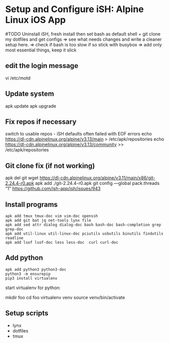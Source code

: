 # Setup and Configure iSH: Alpine Linux iOS App

\#TODO Uninstall iSH, fresh install then set bash as default shell + git clone my dotfiles and get configs
=> see what needs changes and write a cleaner setup here.
=> check if bash is too slow if so stick with busybox
=> add only most essential things, keep it slick

## edit the login message
vi /etc/motd

## Update system
apk update
apk upgrade

## Fix repos if necessary
switch to usable repos - iSH defaults often failed with EOF errors
echo https://dl-cdn.alpinelinux.org/alpine/v3.13/main > /etc/apk/repositories
echo https://dl-cdn.alpinelinux.org/alpine/v3.13/community >> /etc/apk/repositories

## Git clone fix (if not working)

apk del git
wget https://dl-cdn.alpinelinux.org/alpine/v3.11/main/x86/git-2.24.4-r0.apk
apk add ./git-2.24.4-r0.apk
git config —global pack.threads “1”
https://github.com/ish-app/ish/issues/943


## Install programs

```
apk add tmux tmux-doc vim vim-doc openssh
apk add git bat jq net-tools lynx file
apk add sed attr dialog dialog-doc bash bash-doc bash-completion grep grep-doc
apk add util-linux util-linux-doc pciutils usbutils binutils findutils readline
apk add lsof lsof-doc less less-doc  curl curl-doc
```

## Add python

```
apk add python3 python3-doc
python3 -m ensurepip
pip3 install virtualenv
```

start virtualenv for python:

mkdir foo
cd foo
virtualenv venv
source venv/bin/activate

## Setup scripts

* lynx
* dotfiles
* tmux
